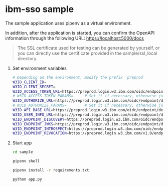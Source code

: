 # ibm-sso sample

The sample application uses pipenv as a virtual environment.

In addition, after the application is started, you can confirm the OpenAPI information through the following URL: [https://localhost:5000/docs](https://localhost:5000/docs)

> The SSL certificate used for testing can be generated by yourself, or you can directly use the certificate provided in the sample/ssl_local directory.

1. Set environment variables

    ```bash
    # Depending on the environment, modify the prefix `preprod`
    W3ID_CLIENT_ID=
    W3ID_CLIENT_SECRET=
    W3ID_ACCESS_TOKEN_URL=https://preprod.login.w3.ibm.com/oidc/endpoint/default/token
    # W3ID_ACCESS_TOKEN_PARAMS=     # Set it if necessary, otherwise just comment it out or delete it.
    W3ID_AUTHORIZE_URL=https://preprod.login.w3.ibm.com/oidc/endpoint/default/authorize
    # W3ID_AUTHORIZE_PARAMS=        # Set it if necessary, otherwise just comment it out or delete it.
    W3ID_API_BASE_URL=https://preprod.login.w3.ibm.com/oidc/endpoint/default
    W3ID_USER_INFO_URL=https://preprod.login.w3.ibm.com/oidc/endpoint/default/userinfo
    W3ID_ENDPOINT_DISCOVERY=https://preprod.login.w3.ibm.com/oidc/endpoint/default/.well-known/openid-configuration
    W3ID_ENDPOINT_JWKS=https://preprod.login.w3.ibm.com/oidc/endpoint/default/jwks
    W3ID_ENDPOINT_INTROSPECT=https://preprod.login.w3.ibm.com/oidc/endpoint/default/introspect
    W3ID_ENDPOINT_REVOCATION=https://preprod.login.w3.ibm.com/v1.0/endpoint/default/revoke
    ```

2. Start app

    ```bash
    cd sample

    pipenv shell

    pipenv install -r requirements.txt

    python app.py
    ```
